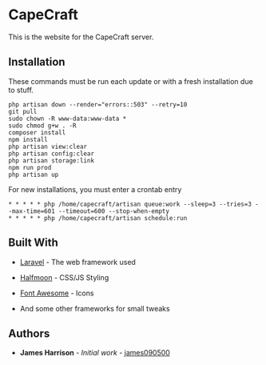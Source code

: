 
# CapeCraft
This is the website for the CapeCraft server.

## Installation
These commands must be run each update or with a fresh installation due to stuff.
```
php artisan down --render="errors::503" --retry=10
git pull
sudo chown -R www-data:www-data *
sudo chmod g+w . -R
composer install
npm install
php artisan view:clear
php artisan config:clear
php artisan storage:link
npm run prod
php artisan up
```

For new installations, you must enter a crontab entry
```
* * * * * php /home/capecraft/artisan queue:work --sleep=3 --tries=3 --max-time=601 --timeout=600 --stop-when-empty
* * * * * php /home/capecraft/artisan schedule:run
```

## Built With
*  [Laravel](https://laravel.com/) - The web framework used

*  [Halfmoon](https://www.gethalfmoon.com/) - CSS/JS Styling

*  [Font Awesome](https://fontawesome.com/) - Icons

* And some other frameworks for small tweaks

## Authors
*  **James Harrison** - *Initial work* - [james090500](https://github.com/james090500)